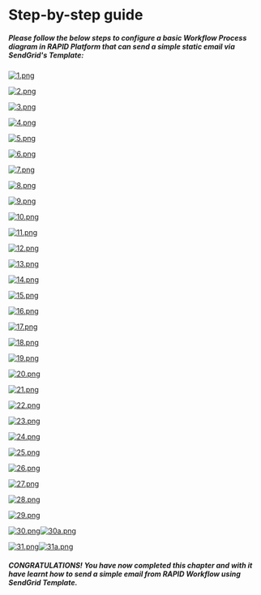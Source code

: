 # Step-by-step guide

##### Please follow the below steps to configure a basic Workflow Process diagram in RAPID Platform that can send a simple static email via SendGrid's Template:

[![1.png](https://docs.rapidplatform.com/uploads/images/gallery/2023-07/scaled-1680-/W5kt2BkG3APvaih8-1.png)](https://docs.rapidplatform.com/uploads/images/gallery/2023-07/W5kt2BkG3APvaih8-1.png)

[![2.png](https://docs.rapidplatform.com/uploads/images/gallery/2023-07/scaled-1680-/3AeTKF7tDuP9nwjR-2.png)](https://docs.rapidplatform.com/uploads/images/gallery/2023-07/3AeTKF7tDuP9nwjR-2.png)

[![3.png](https://docs.rapidplatform.com/uploads/images/gallery/2023-07/scaled-1680-/fFWuQBKMUcHFHCTF-3.png)](https://docs.rapidplatform.com/uploads/images/gallery/2023-07/fFWuQBKMUcHFHCTF-3.png)

[![4.png](https://docs.rapidplatform.com/uploads/images/gallery/2023-07/scaled-1680-/CaPfPgsw5ybIULDc-4.png)](https://docs.rapidplatform.com/uploads/images/gallery/2023-07/CaPfPgsw5ybIULDc-4.png)

[![5.png](https://docs.rapidplatform.com/uploads/images/gallery/2023-07/scaled-1680-/66asY0WE0HElv9te-5.png)](https://docs.rapidplatform.com/uploads/images/gallery/2023-07/66asY0WE0HElv9te-5.png)

[![6.png](https://docs.rapidplatform.com/uploads/images/gallery/2023-07/scaled-1680-/adDXMl56zmEQvyNs-6.png)](https://docs.rapidplatform.com/uploads/images/gallery/2023-07/adDXMl56zmEQvyNs-6.png)

[![7.png](https://docs.rapidplatform.com/uploads/images/gallery/2023-07/scaled-1680-/6NrbXiWmkE8oRb2e-7.png)](https://docs.rapidplatform.com/uploads/images/gallery/2023-07/6NrbXiWmkE8oRb2e-7.png)

[![8.png](https://docs.rapidplatform.com/uploads/images/gallery/2023-07/scaled-1680-/rH5AljDto4gdNUBT-8.png)](https://docs.rapidplatform.com/uploads/images/gallery/2023-07/rH5AljDto4gdNUBT-8.png)

[![9.png](https://docs.rapidplatform.com/uploads/images/gallery/2023-07/scaled-1680-/KzOkVb7ttam4YFwG-9.png)](https://docs.rapidplatform.com/uploads/images/gallery/2023-07/KzOkVb7ttam4YFwG-9.png)

[![10.png](https://docs.rapidplatform.com/uploads/images/gallery/2023-07/scaled-1680-/aCtWkv5OB2pGODtx-10.png)](https://docs.rapidplatform.com/uploads/images/gallery/2023-07/aCtWkv5OB2pGODtx-10.png)

[![11.png](https://docs.rapidplatform.com/uploads/images/gallery/2023-07/scaled-1680-/fPxQwuaoIu0krd9u-11.png)](https://docs.rapidplatform.com/uploads/images/gallery/2023-07/fPxQwuaoIu0krd9u-11.png)

[![12.png](https://docs.rapidplatform.com/uploads/images/gallery/2023-07/scaled-1680-/zj3yoUuszMdVlV2F-12.png)](https://docs.rapidplatform.com/uploads/images/gallery/2023-07/zj3yoUuszMdVlV2F-12.png)

[![13.png](https://docs.rapidplatform.com/uploads/images/gallery/2023-07/scaled-1680-/7mWH6bjx04ZYhEaF-13.png)](https://docs.rapidplatform.com/uploads/images/gallery/2023-07/7mWH6bjx04ZYhEaF-13.png)

[![14.png](https://docs.rapidplatform.com/uploads/images/gallery/2023-07/scaled-1680-/1tvBNoEMrSwgdpRi-14.png)](https://docs.rapidplatform.com/uploads/images/gallery/2023-07/1tvBNoEMrSwgdpRi-14.png)

[![15.png](https://docs.rapidplatform.com/uploads/images/gallery/2023-07/scaled-1680-/ZxjxXu0yOoAq70Yl-15.png)](https://docs.rapidplatform.com/uploads/images/gallery/2023-07/ZxjxXu0yOoAq70Yl-15.png)

[![16.png](https://docs.rapidplatform.com/uploads/images/gallery/2023-07/scaled-1680-/D3JDlfjsmqIgVjSJ-16.png)](https://docs.rapidplatform.com/uploads/images/gallery/2023-07/D3JDlfjsmqIgVjSJ-16.png)

[![17.png](https://docs.rapidplatform.com/uploads/images/gallery/2023-07/scaled-1680-/WLc3P4eDE6sOrDrv-17.png)](https://docs.rapidplatform.com/uploads/images/gallery/2023-07/WLc3P4eDE6sOrDrv-17.png)

[![18.png](https://docs.rapidplatform.com/uploads/images/gallery/2023-07/scaled-1680-/XWof3KdnKTLYZajH-18.png)](https://docs.rapidplatform.com/uploads/images/gallery/2023-07/XWof3KdnKTLYZajH-18.png)

[![19.png](https://docs.rapidplatform.com/uploads/images/gallery/2023-07/scaled-1680-/V6vCXLUZuO1AIOdd-19.png)](https://docs.rapidplatform.com/uploads/images/gallery/2023-07/V6vCXLUZuO1AIOdd-19.png)

[![20.png](https://docs.rapidplatform.com/uploads/images/gallery/2023-07/scaled-1680-/lpoCzcjJOeNMMb28-20.png)](https://docs.rapidplatform.com/uploads/images/gallery/2023-07/lpoCzcjJOeNMMb28-20.png)

[![21.png](https://docs.rapidplatform.com/uploads/images/gallery/2023-07/scaled-1680-/ZwNpMoqVR3XvZAAk-21.png)](https://docs.rapidplatform.com/uploads/images/gallery/2023-07/ZwNpMoqVR3XvZAAk-21.png)

[![22.png](https://docs.rapidplatform.com/uploads/images/gallery/2023-07/scaled-1680-/MyDeS65VKfDyCCbK-22.png)](https://docs.rapidplatform.com/uploads/images/gallery/2023-07/MyDeS65VKfDyCCbK-22.png)

[![23.png](https://docs.rapidplatform.com/uploads/images/gallery/2023-07/scaled-1680-/KfmYmrCCnTFxeYkZ-23.png)](https://docs.rapidplatform.com/uploads/images/gallery/2023-07/KfmYmrCCnTFxeYkZ-23.png)

[![24.png](https://docs.rapidplatform.com/uploads/images/gallery/2023-07/scaled-1680-/3gBf1UYAuOCDKYai-24.png)](https://docs.rapidplatform.com/uploads/images/gallery/2023-07/3gBf1UYAuOCDKYai-24.png)

[![25.png](https://docs.rapidplatform.com/uploads/images/gallery/2023-07/scaled-1680-/rGclRHs2z8owPj7u-25.png)](https://docs.rapidplatform.com/uploads/images/gallery/2023-07/rGclRHs2z8owPj7u-25.png)

[![26.png](https://docs.rapidplatform.com/uploads/images/gallery/2023-07/scaled-1680-/0br5nYdIGhhRS9Kp-26.png)](https://docs.rapidplatform.com/uploads/images/gallery/2023-07/0br5nYdIGhhRS9Kp-26.png)

[![27.png](https://docs.rapidplatform.com/uploads/images/gallery/2023-07/scaled-1680-/IBpK3jDilgNnpj1b-27.png)](https://docs.rapidplatform.com/uploads/images/gallery/2023-07/IBpK3jDilgNnpj1b-27.png)

[![28.png](https://docs.rapidplatform.com/uploads/images/gallery/2023-07/scaled-1680-/FZasTQMFUFrVsBqh-28.png)](https://docs.rapidplatform.com/uploads/images/gallery/2023-07/FZasTQMFUFrVsBqh-28.png)

[![29.png](https://docs.rapidplatform.com/uploads/images/gallery/2023-07/scaled-1680-/5ADVQCe37qjYwIkG-29.png)](https://docs.rapidplatform.com/uploads/images/gallery/2023-07/5ADVQCe37qjYwIkG-29.png)

[![30.png](https://docs.rapidplatform.com/uploads/images/gallery/2023-07/scaled-1680-/Pi8qgsCKPbRcXWEz-30.png)](https://docs.rapidplatform.com/uploads/images/gallery/2023-07/Pi8qgsCKPbRcXWEz-30.png)[![30a.png](https://docs.rapidplatform.com/uploads/images/gallery/2023-07/scaled-1680-/0Od83fN7xFqWUUnf-30a.png)](https://docs.rapidplatform.com/uploads/images/gallery/2023-07/0Od83fN7xFqWUUnf-30a.png)

[![31.png](https://docs.rapidplatform.com/uploads/images/gallery/2023-07/scaled-1680-/bOlx19K1n6M8XFi1-31.png)](https://docs.rapidplatform.com/uploads/images/gallery/2023-07/bOlx19K1n6M8XFi1-31.png)[![31a.png](https://docs.rapidplatform.com/uploads/images/gallery/2023-07/scaled-1680-/8iBkz8RKnFkncayJ-31a.png)](https://docs.rapidplatform.com/uploads/images/gallery/2023-07/8iBkz8RKnFkncayJ-31a.png)

##### CONGRATULATIONS! You have now completed this chapter and with it have learnt how to send a simple email from RAPID Workflow using SendGrid Template.